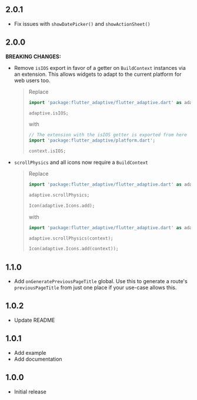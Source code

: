## 2.0.1

- Fix issues with `showDatePicker()` and `showActionSheet()`

## 2.0.0

**BREAKING CHANGES:**

- Remove `isIOS` export in favor of a getter on `BuildContext` instances
  via an extension. This allows widgets to adapt to the current platform
  for web users too.

  > Replace
  >
  > ```dart
  > import 'package:flutter_adaptive/flutter_adaptive.dart' as adaptive;
  > 
  > adaptive.isIOS;
  > ```
  >
  > with
  >
  > ```dart
  > // The extension with the isIOS getter is exported from here
  > import 'package:flutter_adaptive/platform.dart';
  >
  > context.isIOS;
  > ```
- `scrollPhysics` and all icons now require a `BuildContext`

  > Replace
  >
  > ```dart
  > import 'package:flutter_adaptive/flutter_adaptive.dart' as adaptive;
  > 
  > adaptive.scrollPhysics;
  >
  > Icon(adaptive.Icons.add);
  > ```
  >
  > with
  >
  > ```dart
  > import 'package:flutter_adaptive/flutter_adaptive.dart' as adaptive;
  >
  > adaptive.scrollPhysics(context);
  >
  > Icon(adaptive.Icons.add(context));
  > ```

## 1.1.0

- Add `onGeneratePreviousPageTitle` global. Use this to generate
  a route's `previousPageTitle` from just one place if your use-case
  allows this.

## 1.0.2

- Update README

## 1.0.1

- Add example
- Add documentation

## 1.0.0

- Initial release
